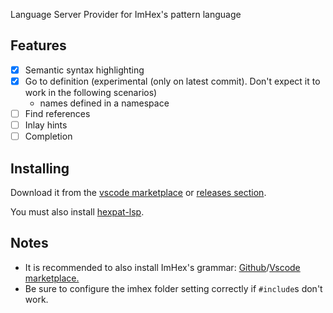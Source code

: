 Language Server Provider for ImHex's pattern language

## Features
- [x] Semantic syntax highlighting
- [X] Go to definition (experimental (only on latest commit). Don't expect it to work in the following scenarios)
    * names defined in a namespace
- [ ] Find references
- [ ] Inlay hints
- [ ] Completion

## Installing
Download it from the [vscode marketplace](https://marketplace.visualstudio.com/items?itemName=calcoph.hexpat-language-server) or [releases section](https://github.com/Calcoph/vscode-hexpat-lsp/releases).

You must also install [hexpat-lsp](https://github.com/Calcoph/hexpat-lsp).

## Notes
* It is recommended to also install ImHex's grammar: [Github](https://github.com/Calcoph/vscode-hexpat)/[Vscode marketplace.](https://marketplace.visualstudio.com/items?itemName=calcoph.vscode-hexpat)
* Be sure to configure the imhex folder setting correctly if `#include`s don't work.